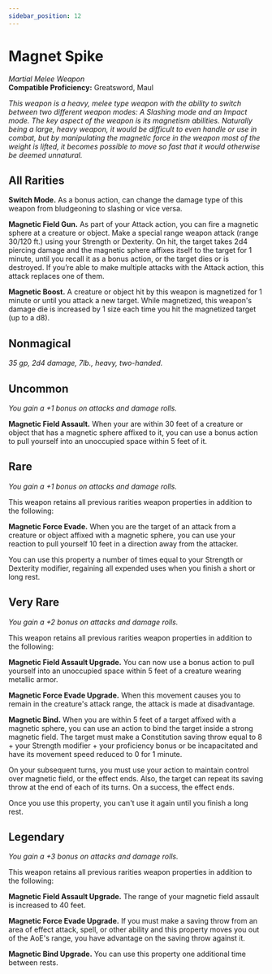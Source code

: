 ```yaml
---
sidebar_position: 12
---
```


# Magnet Spike

*Martial Melee Weapon*  
**Compatible Proficiency:** Greatsword, Maul

*This weapon is a heavy, melee type weapon with the ability to switch between two different weapon modes: A Slashing mode and an Impact mode. The key aspect of the weapon is its magnetism abilities. Naturally being a large, heavy weapon, it would be difficult to even handle or use in combat, but by manipulating the magnetic force in the weapon most of the weight is lifted, it becomes possible to move so fast that it would otherwise be deemed unnatural.*

## All Rarities

**Switch Mode.** As a bonus action, can change the damage type of this weapon from bludgeoning to slashing or vice versa.

**Magnetic Field Gun.** As part of your Attack action, you can fire a magnetic sphere at a creature or object. Make a special range weapon attack (range 30/120 ft.) using your Strength or Dexterity. On hit, the target takes 2d4 piercing damage and the magnetic sphere affixes itself to the target for 1 minute, until you recall it as a bonus action, or the target dies or is destroyed. If you’re able to make multiple attacks with the Attack action, this attack replaces one of them.

**Magnetic Boost.** A creature or object hit by this weapon is magnetized for 1 minute or until you attack a new target. While magnetized, this weapon's damage die is increased by 1 size each time you hit the magnetized target (up to a d8).

## Nonmagical

*35 gp, 2d4 damage, 7lb., heavy, two-handed.*

## Uncommon

*You gain a +1 bonus on attacks and damage rolls.*

**Magnetic Field Assault.** When your are within 30 feet of a creature or object that has a magnetic sphere affixed to it, you can use a bonus action to pull yourself into an unoccupied space within 5 feet of it.

## Rare

*You gain a +1 bonus on attacks and damage rolls.*

This weapon retains all previous rarities weapon properties in addition to the following:

**Magnetic Force Evade.** When you are the target of an attack from a creature or object affixed with a magnetic sphere, you can use your reaction to pull yourself 10 feet in a direction away from the attacker.

You can use this property a number of times equal to your Strength or Dexterity modifier, regaining all expended uses when you finish a short or long rest.

## Very Rare

*You gain a +2 bonus on attacks and damage rolls.*

This weapon retains all previous rarities weapon properties in addition to the following:

**Magnetic Field Assault Upgrade.** You can now use a bonus action to pull yourself into an unoccupied space within 5 feet of a creature wearing metallic armor.

**Magnetic Force Evade Upgrade.** When this movement causes you to remain in the creature's attack range, the attack is made at disadvantage.

**Magnetic Bind.** When you are within 5 feet of a target affixed with a magnetic sphere, you can use an action to bind the target inside a strong magnetic field. The target must make a Constitution saving throw equal to 8 + your Strength modifier + your proficiency bonus or be incapacitated and have its movement speed reduced to 0 for 1 minute.

On your subsequent turns, you must use your action to maintain control over magnetic field, or the effect ends. Also, the target can repeat its saving throw at the end of each of its turns. On a success, the effect ends.

Once you use this property, you can't use it again until you finish a long rest.

## Legendary

*You gain a +3 bonus on attacks and damage rolls.*

This weapon retains all previous rarities weapon properties in addition to the following:

**Magnetic Field Assault Upgrade.** The range of your magnetic field assault is increased to 40 feet.

**Magnetic Force Evade Upgrade.** If you must make a saving throw from an area of effect attack, spell, or other ability and this property moves you out of the AoE's range, you have advantage on the saving throw against it.

**Magnetic Bind Upgrade.** You can use this property one additional time between rests.
